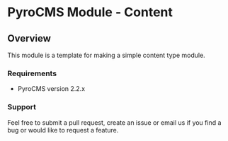 # PyroCMS Module - Content

## Overview

This module is a template for making a simple content type module.

### Requirements

* PyroCMS version 2.2.x

### Support

Feel free to submit a pull request, create an issue or email us if you find a bug or would like to request a feature.